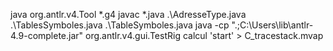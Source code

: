 java org.antlr.v4.Tool *.g4 
javac *.java .\AdresseType.java .\TablesSymboles.java .\TableSymboles.java 
java -cp ".;C:\Users\lib\antlr-4.9-complete.jar" org.antlr.v4.gui.TestRig calcul 'start' > C_tracestack.mvap